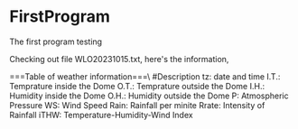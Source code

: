 # FirstProgram
The first program testing

Checking out file WLO20231015.txt, here's the information, 

===Table of weather information===\\
#Description
tz: date and time
I.T.: Temprature inside the Dome
O.T.: Temprature outside the Dome
I.H.: Humidity inside the Dome
O.H.: Humidity outside the Dome
P: Atmospheric Pressure
WS: Wind Speed
Rain: Rainfall per minite
Rrate: Intensity of Rainfall
iTHW: Temperature-Humidity-Wind Index
